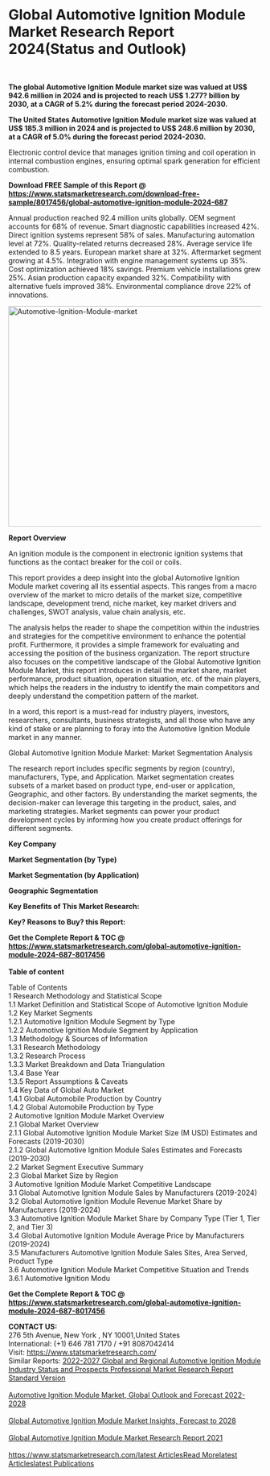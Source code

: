 <h1>Global Automotive Ignition Module Market Research Report 2024(Status and Outlook)</h1><br/><p><strong>The global Automotive Ignition Module market size was valued at US$ 942.6 million in 2024 and is projected to reach US$ 1.277? billion by 2030, at a <strong>CAGR</strong> of 5.2% during the forecast period 2024-2030.</strong></p><p><strong>The United States Automotive Ignition Module market size was valued at US$ 185.3 million in 2024 and is projected to US$ 248.6 million by 2030, at a <strong>CAGR</strong> of 5.0% during the forecast period 2024-2030.</strong></p><p>Electronic control device that manages ignition timing and coil operation in internal combustion engines, ensuring optimal spark generation for efficient combustion.</p><p><strong>Download FREE Sample of this Report @ <a href="https://www.statsmarketresearch.com/download-free-sample/8017456/global-automotive-ignition-module-2024-687">https://www.statsmarketresearch.com/download-free-sample/8017456/global-automotive-ignition-module-2024-687</a></strong></p><p>Annual production reached 92.4 million units globally. OEM segment accounts for 68% of revenue. Smart diagnostic capabilities increased 42%. Direct ignition systems represent 58% of sales. Manufacturing automation level at 72%. Quality-related returns decreased 28%. Average service life extended to 8.5 years. European market share at 32%. Aftermarket segment growing at 4.5%. Integration with engine management systems up 35%. Cost optimization achieved 18% savings. Premium vehicle installations grew 25%. Asian production capacity expanded 32%. Compatibility with alternative fuels improved 38%. Environmental compliance drove 22% of innovations.</p><p><img alt="Automotive-Ignition-Module-market" src="https://www.grandresearchstore.com/assets/report-images/Automotive_Ignition_Module_market.png" style="width: 730px; height: 438px;"></p><p><strong>Report Overview</strong></p><p>An ignition module is the component in electronic ignition systems that functions as the contact breaker for the coil or coils.</p><p>This report provides a deep insight into the global Automotive Ignition Module market covering all its essential aspects. This ranges from a macro overview of the market to micro details of the market size, competitive landscape, development trend, niche market, key market drivers and challenges, SWOT analysis, value chain analysis, etc.</p><p>The analysis helps the reader to shape the competition within the industries and strategies for the competitive environment to enhance the potential profit. Furthermore, it provides a simple framework for evaluating and accessing the position of the business organization. The report structure also focuses on the competitive landscape of the Global Automotive Ignition Module Market, this report introduces in detail the market share, market performance, product situation, operation situation, etc. of the main players, which helps the readers in the industry to identify the main competitors and deeply understand the competition pattern of the market.</p><p>In a word, this report is a must-read for industry players, investors, researchers, consultants, business strategists, and all those who have any kind of stake or are planning to foray into the Automotive Ignition Module market in any manner.</p><p>Global Automotive Ignition Module Market: Market Segmentation Analysis</p><p>The research report includes specific segments by region (country), manufacturers, Type, and Application. Market segmentation creates subsets of a market based on product type, end-user or application, Geographic, and other factors. By understanding the market segments, the decision-maker can leverage this targeting in the product, sales, and marketing strategies. Market segments can power your product development cycles by informing how you create product offerings for different segments.</p><p><strong>Key Company</strong></p><p><strong>Market Segmentation (by Type)</strong></p><p><strong>Market Segmentation (<strong>by Application</strong>)</strong></p><p><strong>Geographic Segmentation</strong></p><p><strong>Key Benefits of This Market Research:</strong></p><p><strong>Key? <strong>Reasons to Buy</strong>? this Report:</strong></p><div><b>Get the Complete Report & TOC @ <a href="https://www.statsmarketresearch.com/global-automotive-ignition-module-2024-687-8017456">https://www.statsmarketresearch.com/global-automotive-ignition-module-2024-687-8017456</a></b></div><br><b>Table of content</b><p>Table of Contents<br /> 1 Research Methodology and Statistical Scope<br /> 1.1 Market Definition and Statistical Scope of Automotive Ignition Module<br /> 1.2 Key Market Segments<br /> 1.2.1 Automotive Ignition Module Segment by Type<br /> 1.2.2 Automotive Ignition Module Segment by Application<br /> 1.3 Methodology & Sources of Information<br /> 1.3.1 Research Methodology<br /> 1.3.2 Research Process<br /> 1.3.3 Market Breakdown and Data Triangulation<br /> 1.3.4 Base Year<br /> 1.3.5 Report Assumptions & Caveats<br /> 1.4 Key Data of Global Auto Market<br /> 1.4.1 Global Automobile Production by Country<br /> 1.4.2 Global Automobile Production by Type<br /> 2 Automotive Ignition Module Market Overview<br /> 2.1 Global Market Overview<br /> 2.1.1 Global Automotive Ignition Module Market Size (M USD) Estimates and Forecasts (2019-2030)<br /> 2.1.2 Global Automotive Ignition Module Sales Estimates and Forecasts (2019-2030)<br /> 2.2 Market Segment Executive Summary<br /> 2.3 Global Market Size by Region<br /> 3 Automotive Ignition Module Market Competitive Landscape<br /> 3.1 Global Automotive Ignition Module Sales by Manufacturers (2019-2024)<br /> 3.2 Global Automotive Ignition Module Revenue Market Share by Manufacturers (2019-2024)<br /> 3.3 Automotive Ignition Module Market Share by Company Type (Tier 1, Tier 2, and Tier 3)<br /> 3.4 Global Automotive Ignition Module Average Price by Manufacturers (2019-2024)<br /> 3.5 Manufacturers Automotive Ignition Module Sales Sites, Area Served, Product Type<br /> 3.6 Automotive Ignition Module Market Competitive Situation and Trends<br /> 3.6.1 Automotive Ignition Modu<br><div><b>Get the Complete Report & TOC @ <a href="https://www.statsmarketresearch.com/global-automotive-ignition-module-2024-687-8017456">https://www.statsmarketresearch.com/global-automotive-ignition-module-2024-687-8017456</a></b></div></p> <b>CONTACT US:</b><br>276 5th Avenue, New York , NY 10001,United States<br>International: (+1) 646 781 7170 / +91 8087042414<br>Visit: <a href="https://www.statsmarketresearch.com/">https://www.statsmarketresearch.com/</a><br>Similar Reports: <a href="https://www.statsmarketresearch.com/global-automotive-ignition-module-2024-687-8017456">2022-2027 Global and Regional Automotive Ignition Module Industry Status and Prospects Professional Market Research Report Standard Version</a><br/><br/><a href="https://www.statsmarketresearch.com/global-automotive-ignition-module-2024-687-8017456">Automotive Ignition Module Market, Global Outlook and Forecast 2022-2028</a><br/><br/><a href="https://www.statsmarketresearch.com/global-automotive-ignition-module-2024-687-8017456">Global Automotive Ignition Module Market Insights, Forecast to 2028</a><br/><br/><a href="https://www.statsmarketresearch.com/global-automotive-ignition-module-2024-687-8017456">Global Automotive Ignition Module Market Research Report 2021</a><br/><br/><a href="https://gyeongbokgung.com">https://www.statsmarketresearch.com/</a><a href="https://hallyeomaritime.com">latest Articles</a><a href="https://jingwansa.com">Read More</a><a href=https://nguoiviet.jp/">latest Articles</a><a href="https://www.intelmarketresearch.com/">latest Publications</a>